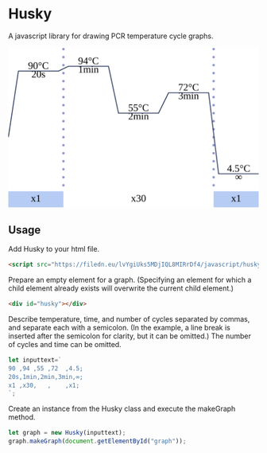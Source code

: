 # Husky


A javascript library for drawing PCR temperature cycle graphs.

![example image](images/example.svg)

## Usage

Add Husky to your html file.

```html
<script src="https://filedn.eu/lvYgiUks5MDjIQL8MIRrDf4/javascript/husky.js"></script>
```

Prepare an empty element for a graph. (Specifying an element for which a child element already exists will overwrite the current child element.)

```html
<div id="husky"></div>
```

Describe temperature, time, and number of cycles separated by commas, and separate each with a semicolon. (In the example, a line break is inserted after the semicolon for clarity, but it can be omitted.)
The number of cycles and time can be omitted.

```javascript
let inputtext=`
90 ,94 ,55 ,72  ,4.5;
20s,1min,2min,3min,∞;
x1 ,x30,   ,    ,x1;
`;
```

Create an instance from the Husky class and execute the makeGraph method.

```javascript
let graph = new Husky(inputtext);
graph.makeGraph(document.getElementById("graph"));
```
